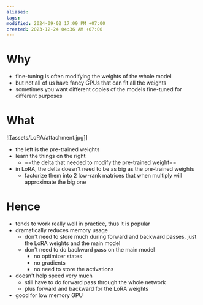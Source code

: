 ```yaml
---
aliases: 
tags: 
modified: 2024-09-02 17:09 PM +07:00
created: 2023-12-24 04:36 AM +07:00
---
```

# Why
- fine-tuning is often modifying the weights of the whole model
- but not all of us have fancy GPUs that can fit all the weights
- sometimes you want different copies of the models fine-tuned for different purposes

# What
![[assets/LoRA/attachment.jpg]]

- the left is the pre-trained weights
- learn the things on the right
	- ==the delta that needed to modify the pre-trained weight==
- in LoRA, the delta doesn't need to be as big as the pre-trained weights
	- factorize them into 2 low-rank matrices that when multiply will approximate the big one

# Hence
- tends to work really well in practice, thus it is popular
- dramatically reduces memory usage
	- don't need to store much during forward and backward passes, just the LoRA weights and the main model
	- don't need to do backward pass on the main model
		- no optimizer states
		- no gradients
		- no need to store the activations
- doesn't help speed very much
	- still have to do forward pass through the whole network
	- plus forward and backward for the LoRA weights
- good for low memory GPU